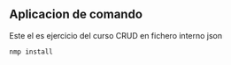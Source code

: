 ## Aplicacion de comando 

Este el es ejercicio del curso CRUD en fichero interno json

```
nmp install
```